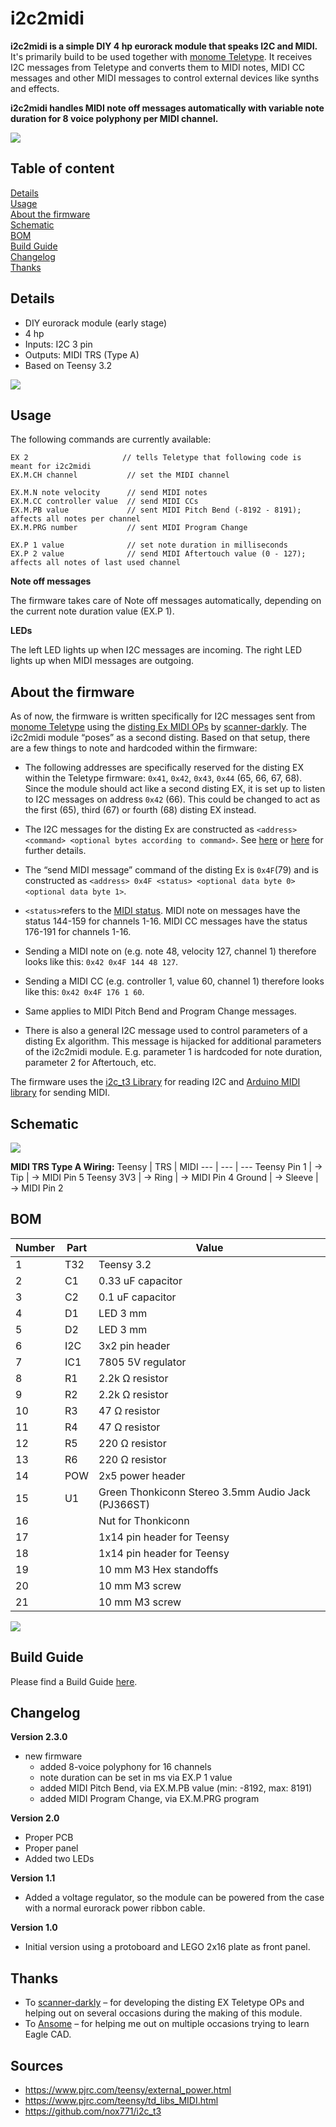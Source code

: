# i2c2midi

**i2c2midi is a simple DIY 4 hp eurorack module that speaks I2C and MIDI.**
It's primarily build to be used together with [monome Teletype](https://monome.org/docs/teletype/). It receives I2C messages from Teletype and converts them to MIDI notes, MIDI CC messages and other MIDI messages to control external devices like synths and effects.

**i2c2midi handles MIDI note off messages automatically with variable note duration for 8 voice polyphony per MIDI channel.**

![](pictures/i2c2midi_diagram.png)

## Table of content
[Details](#Details)  
[Usage](#usage)  
[About the firmware](#about-the-firmware)  
[Schematic](#schematic)  
[BOM](#BOM)  
[Build Guide](#Build-Guide)  
[Changelog](#Changelog)  
[Thanks](#thanks)  



## Details
- DIY eurorack module (early stage)
- 4 hp
- Inputs: I2C 3 pin
- Outputs: MIDI TRS (Type A)
- Based on Teensy 3.2

![](pictures/i2c2midi_v_2_0_side.jpg)
 

## Usage
The following commands are currently available:

```
EX 2                     // tells Teletype that following code is meant for i2c2midi
EX.M.CH channel           // set the MIDI channel
```
```
EX.M.N note velocity      // send MIDI notes
EX.M.CC controller value  // send MIDI CCs
EX.M.PB value             // sent MIDI Pitch Bend (-8192 - 8191); affects all notes per channel
EX.M.PRG number           // sent MIDI Program Change
```
```
EX.P 1 value              // set note duration in milliseconds
EX.P 2 value              // send MIDI Aftertouch value (0 - 127); affects all notes of last used channel
```

**Note off messages**

The firmware takes care of Note off messages automatically, depending on the current note duration value (EX.P 1).

**LEDs**

The left LED lights up when I2C messages are incoming.
The right LED lights up when MIDI messages are outgoing.




## About the firmware

As of now, the firmware is written specifically for I2C messages sent from [monome Teletype](https://monome.org/docs/teletype/) using the [disting Ex MIDI OPs](https://github.com/scanner-darkly/teletype/wiki/DISTING-EX-INTEGRATION) by [scanner-darkly](https://github.com/scanner-darkly). The i2c2midi module “poses” as a second disting.
Based on that setup, there are a few things to note and hardcoded within the firmware:

- The following addresses are specifically reserved for the disting EX within the Teletype firmware: `0x41`, `0x42`, `0x43`, `0x44` (65, 66, 67, 68). Since the module should act like a second disting EX, it is set up to listen to I2C messages on address `0x42` (66). This could be changed to act as the first (65), third (67) or fourth (68) disting EX instead.

- The I2C messages for the disting Ex are constructed as `<address> <command> <optional bytes according to command>`. See [here](https://github.com/scanner-darkly/teletype/wiki/DISTING-EX-I2C-SPECIFICATION) or [here](https://www.expert-sleepers.co.uk/distingEXfirmwareupdates.html) for further details. 

- The “send MIDI message” command of the disting Ex is `0x4F`(79) and is constructed as `<address> 0x4F <status> <optional data byte 0> <optional data byte 1>`.

- `<status>`refers to the [MIDI status](https://www.midimountain.com/midi/midi_status.htm). MIDI note on messages have the status 144-159 for channels 1-16. MIDI CC messages have the status 176-191 for channels 1-16.

- Sending a MIDI note on (e.g. note 48, velocity 127, channel 1) therefore looks like this: `0x42 0x4F 144 48 127`.

- Sending a MIDI CC (e.g. controller 1, value 60, channel 1) therefore looks like this: `0x42 0x4F 176 1 60`.

- Same applies to MIDI Pitch Bend and Program Change messages.

- There is also a general I2C message used to control parameters of a disting Ex algorithm. This message is hijacked for additional parameters of the i2c2midi module. E.g. parameter 1 is hardcoded for note duration, parameter 2 for Aftertouch, etc.

The firmware uses the [i2c_t3 Library](https://github.com/nox771/i2c_t3) for reading I2C and [Arduino MIDI library](https://github.com/FortySevenEffects/arduino_midi_library/) for sending MIDI.


## Schematic

![](hardware/i2c2midi_schematic.png)

**MIDI TRS Type A Wiring:**
Teensy | TRS | MIDI
--- | --- | ---
Teensy Pin 1 | → Tip | → MIDI Pin 5
Teensy 3V3 | → Ring | → MIDI Pin 4
Ground | → Sleeve | → MIDI Pin 2


## BOM

Number | Part | Value
--- | --- | ---
1 | T32 | Teensy 3.2
2 | C1 | 0.33 uF capacitor
3 | C2 | 0.1 uF capacitor
4 | D1 | LED 3 mm
5 | D2 | LED 3 mm
6 | I2C | 3x2 pin header 
7 | IC1 | 7805 5V regulator
8 | R1 | 2.2k Ω resistor
9 | R2 | 2.2k Ω resistor
10 | R3 | 47 Ω resistor
11 | R4 | 47 Ω resistor
12 | R5 | 220 Ω resistor
13 | R6 | 220 Ω resistor
14 | POW | 2x5 power header
15 | U1 | Green Thonkiconn Stereo 3.5mm Audio Jack (PJ366ST)
16 | | Nut for Thonkiconn
17 | | 1x14 pin header for Teensy
18 | | 1x14 pin header for Teensy
19 |  | 10 mm M3 Hex standoffs
20 |  | 10 mm M3 screw
21 |  | 10 mm M3 screw


![](pictures/i2c2midi_v_2_0_kit.jpg)

## Build Guide

Please find a Build Guide [here](hardware/README.md).

## Changelog

**Version 2.3.0**
- new firmware
  - added 8-voice polyphony for 16 channels
  - note duration can be set in ms via EX.P 1 value 
  - added MIDI Pitch Bend, via EX.M.PB value (min: -8192, max: 8191)
  - added MIDI Program Change, via EX.M.PRG program

**Version 2.0**
- Proper PCB
- Proper panel
- Added two LEDs

**Version 1.1**
- Added a voltage regulator, so the module can be powered from the case with a normal eurorack power ribbon cable.

**Version 1.0**
- Initial version using a protoboard and LEGO 2x16 plate as front panel.



## Thanks

- To [scanner-darkly](https://github.com/scanner-darkly) – for developing the disting EX Teletype OPs and helping out on several occasions during the making of this module.
- To [Ansome](https://www.instagram.com/ansomeuk/) – for helping me out on multiple occasions trying to learn Eagle CAD.


## Sources

- https://www.pjrc.com/teensy/external_power.html
- https://www.pjrc.com/teensy/td_libs_MIDI.html
- https://github.com/nox771/i2c_t3

